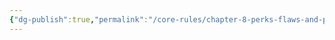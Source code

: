 ```yaml
---
{"dg-publish":true,"permalink":"/core-rules/chapter-8-perks-flaws-and-points/perks-list/trait/body/exoskeleton/"}
---
```



